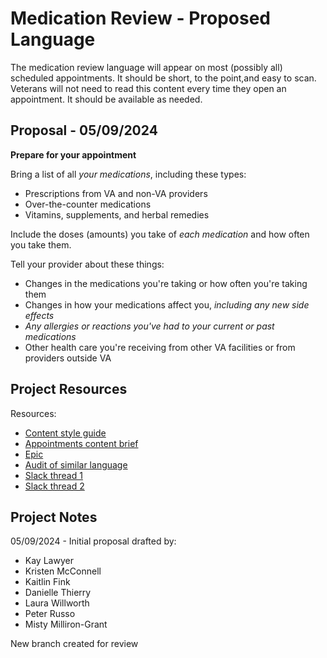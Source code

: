 # Medication Review - Proposed Language

The medication review language will appear on most (possibly all) scheduled appointments. It should be short, to the point,and easy to scan. Veterans will not need to read this content every time they open an appointment. It should be available as needed.


## Proposal - 05/09/2024

**Prepare for your appointment**

Bring a list of all *your medications*, including these types:  
- Prescriptions from VA and non-VA providers
- Over-the-counter medications
- Vitamins, supplements, and herbal remedies

Include the doses (amounts) you take of *each medication* and how often you take them.

Tell your provider about these things:
- Changes in the medications you're taking or how often you're taking them
- Changes in how your medications affect you, _including any new side effects_
- _Any allergies or reactions you've had to your current or past medications_
- Other health care you're receiving from other VA facilities or from providers outside VA

## Project Resources

Resources:
- [Content style guide](https://design.va.gov/content-style-guide/)
- [Appointments content brief](https://github.com/department-of-veterans-affairs/va.gov-team/blob/master/products/content/content-briefs/appointments-content-brief.md)
- [Epic](https://github.com/department-of-veterans-affairs/va.gov-team/issues/82400)
- [Audit of similar language](medication-content-audit.md)
- [Slack thread 1](https://dsva.slack.com/archives/CMNQT72LX/p1715000840929049)
- [Slack thread 2](https://dsva.slack.com/archives/C03CGTDLTFF/p1715179556504149)


## Project Notes

05/09/2024 - Initial proposal drafted by:
- Kay Lawyer
- Kristen McConnell
- Kaitlin Fink
- Danielle Thierry
- Laura Willworth
- Peter Russo
- Misty Milliron-Grant

New branch created for review

